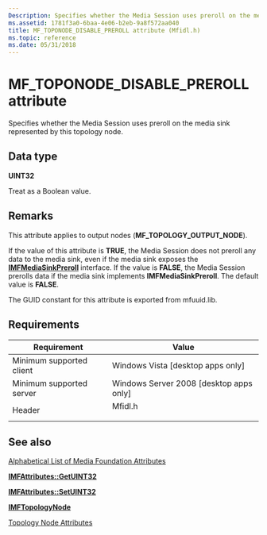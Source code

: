 ```yaml
---
Description: Specifies whether the Media Session uses preroll on the media sink represented by this topology node.
ms.assetid: 1781f3a0-6baa-4e06-b2eb-9a8f572aa040
title: MF_TOPONODE_DISABLE_PREROLL attribute (Mfidl.h)
ms.topic: reference
ms.date: 05/31/2018
---
```


# MF\_TOPONODE\_DISABLE\_PREROLL attribute

Specifies whether the Media Session uses preroll on the media sink represented by this topology node.

## Data type

**UINT32**

Treat as a Boolean value.

## Remarks

This attribute applies to output nodes (**MF\_TOPOLOGY\_OUTPUT\_NODE**).

If the value of this attribute is **TRUE**, the Media Session does not preroll any data to the media sink, even if the media sink exposes the [**IMFMediaSinkPreroll**](/windows/desktop/api/mfidl/nn-mfidl-imfmediasinkpreroll) interface. If the value is **FALSE**, the Media Session prerolls data if the media sink implements **IMFMediaSinkPreroll**. The default value is **FALSE**.

The GUID constant for this attribute is exported from mfuuid.lib.

## Requirements



| Requirement | Value |
|-------------------------------------|------------------------------------------------------------------------------------|
| Minimum supported client<br/> | Windows Vista \[desktop apps only\]<br/>                                     |
| Minimum supported server<br/> | Windows Server 2008 \[desktop apps only\]<br/>                               |
| Header<br/>                   | <dl> <dt>Mfidl.h</dt> </dl> |



## See also

<dl> <dt>

[Alphabetical List of Media Foundation Attributes](alphabetical-list-of-media-foundation-attributes.md)
</dt> <dt>

[**IMFAttributes::GetUINT32**](/windows/desktop/api/mfobjects/nf-mfobjects-imfattributes-getuint32)
</dt> <dt>

[**IMFAttributes::SetUINT32**](/windows/desktop/api/mfobjects/nf-mfobjects-imfattributes-setuint32)
</dt> <dt>

[**IMFTopologyNode**](/windows/desktop/api/mfidl/nn-mfidl-imftopologynode)
</dt> <dt>

[Topology Node Attributes](topology-node-attributes.md)
</dt> </dl>

 

 




